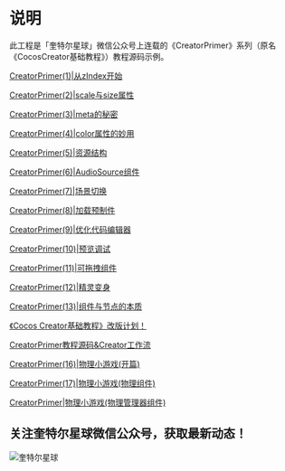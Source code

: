 # 说明
此工程是「奎特尔星球」微信公众号上连载的《CreatorPrimer》系列（原名《CocosCreator基础教程》）教程源码示例。

[CreatorPrimer(1)|从zIndex开始](http://mp.weixin.qq.com/s?__biz=MzA5MjEwOTI4Ng==&mid=100000370&idx=1&sn=0d3520ebd9c371e507ffef6b422c73ca&scene=19#wechat_redirect)

[CreatorPrimer(2)|scale与size属性
](http://mp.weixin.qq.com/s?__biz=MzA5MjEwOTI4Ng==&mid=100000372&idx=1&sn=00d679c2b774b918c0d80557e4a5c143&scene=19#wechat_redirect)

[CreatorPrimer(3)|meta的秘密](http://mp.weixin.qq.com/s?__biz=MzA5MjEwOTI4Ng==&mid=100000380&idx=1&sn=aa05006a5efc024f3324269e7c9451da&scene=19#wechat_redirect)

[CreatorPrimer(4)|color属性的妙用](http://mp.weixin.qq.com/s?__biz=MzA5MjEwOTI4Ng==&mid=100000386&idx=1&sn=b69ef0434844ea1d7611c6bfcdafd264&scene=19#wechat_redirect)

[CreatorPrimer(5)|资源结构](http://mp.weixin.qq.com/s?__biz=MzA5MjEwOTI4Ng==&mid=100000397&idx=1&sn=9026958e2558f5e221acb0924b3f485b&scene=19#wechat_redirect)

[CreatorPrimer(6)|AudioSource组件
](https://mp.weixin.qq.com/s?__biz=MzA5MjEwOTI4Ng==&mid=100000406&idx=1&sn=41bccabf1949dd902884a2ebfbe881c1&scene=19#wechat_redirect)

[CreatorPrimer(7)|场景切换
](https://mp.weixin.qq.com/s?__biz=MzA5MjEwOTI4Ng==&mid=100000414&idx=1&sn=1ed81588c69d1ed8027869311f2d3701&scene=19#wechat_redirect)

[CreatorPrimer(8)|加载预制件](https://mp.weixin.qq.com/s?__biz=MzA5MjEwOTI4Ng==&mid=100000419&idx=1&sn=eaba27235245729ec2466e4a3fcb8f33&scene=19#wechat_redirect)

[CreatorPrimer(9)|优化代码编辑器
](https://mp.weixin.qq.com/s?__biz=MzA5MjEwOTI4Ng==&mid=100000428&idx=1&sn=6037b63f5b1f0ee21614ef6cb0d0667b&scene=19#wechat_redirect)

[CreatorPrimer(10)|预览调试
](https://mp.weixin.qq.com/s?__biz=MzA5MjEwOTI4Ng==&mid=100000439&idx=1&sn=a25a3d6d551516e0684e5c920bf9621c&scene=19#wechat_redirect)

[CreatorPrimer(11)|可拖拽组件
](https://mp.weixin.qq.com/s?__biz=MzA5MjEwOTI4Ng==&mid=100000455&idx=1&sn=b71a01f4a803b5cccfc20a56281e89d4&scene=19#wechat_redirect)

[CreatorPrimer(12)|精灵变身
](https://mp.weixin.qq.com/s?__biz=MzA5MjEwOTI4Ng==&mid=100000492&idx=1&sn=40bb0fe10197268a41081c4aa286000a&scene=19#wechat_redirect)

[CreatorPrimer(13)|组件与节点的本质
](https://mp.weixin.qq.com/s?__biz=MzA5MjEwOTI4Ng==&mid=100000505&idx=1&sn=b55013623466c6d711d96dd163f3fc6a&scene=19#wechat_redirect)

[《Cocos Creator基础教程》改版计划！](https://mp.weixin.qq.com/s?__biz=MzA5MjEwOTI4Ng==&mid=100000520&idx=1&sn=1718f15d4adf66f9920ace768ea76a52&scene=19#wechat_redirect)

[CreatorPrimer教程源码&Creator工作流](https://mp.weixin.qq.com/s?__biz=MzA5MjEwOTI4Ng==&mid=100000529&idx=1&sn=f73d3615cfd5e9c7a887e1ab14536153&scene=19#wechat_redirect)

[CreatorPrimer(16)|物理小游戏(开篇)](https://mp.weixin.qq.com/s?__biz=MzA5MjEwOTI4Ng==&mid=100000542&idx=1&sn=24a99c57e2e37fd1ec4609aa0a384ef0&scene=19#wechat_redirect)

[CreatorPrimer(17)|物理小游戏(物理组件)](http://mp.weixin.qq.com/s?__biz=MzA5MjEwOTI4Ng==&mid=2247484207&idx=1&sn=616e494e39d95c383c364b4c6c586f84&scene=19#wechat_redirect)

[CreatorPrimer|物理小游戏(物理管理器组件)](https://mp.weixin.qq.com/s?__biz=MzA5MjEwOTI4Ng==&mid=2247484207&idx=1&sn=616e494e39d95c383c364b4c6c586f84&scene=19#wechat_redirect)


## 关注**奎特尔星球**微信公众号，获取最新动态！

![奎特尔星球](https://github.com/ShawnZhang2015/uikiller/raw/master/WeChat-Official-Accounts.jpg)
